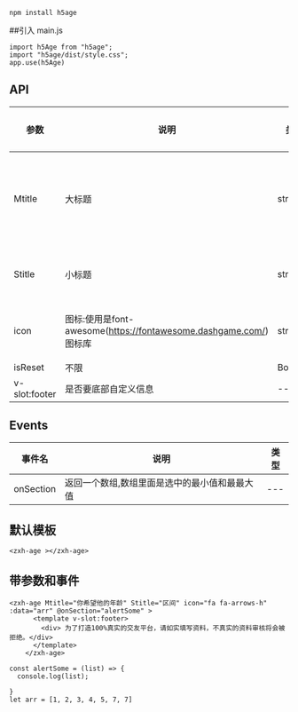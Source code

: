 ```
npm install h5age
```
##引入 main.js
```
import h5Age from "h5age";
import "h5age/dist/style.css";
app.use(h5Age)
```

## API

| 参数| 说明 |类型|默认值|
| --- | --- |--- |--- |
| Mtitle |大标题|string |你期望ta的年龄 |
| Stitle |小标题|string |选择范围 |
| icon |图标:使用是font-awesome(https://fontawesome.dashgame.com/) 图标库 |string |选择范围 |fa fa-arrows-h
| isReset |不限|Boolean |true |
| v-slot:footer | 是否要底部自定义信息|--- |--- |



## Events

| 事件名| 说明 |类型|
| --- | --- |--- |
| onSection | 返回一个数组,数组里面是选中的最小值和最最大值|--- |

## 默认模板
```
<zxh-age ></zxh-age>
```
## 带参数和事件
```
<zxh-age Mtitle="你希望他的年龄" Stitle="区间" icon="fa fa-arrows-h" :data="arr" @onSection="alertSome" >
      <template v-slot:footer>
        <div> 为了打造100%真实的交友平台，请如实填写资料，不真实的资料审核将会被拒绝。</div>
      </template>
    </zxh-age> 

const alertSome = (list) => {
  console.log(list);

}
let arr = [1, 2, 3, 4, 5, 7, 7]
```